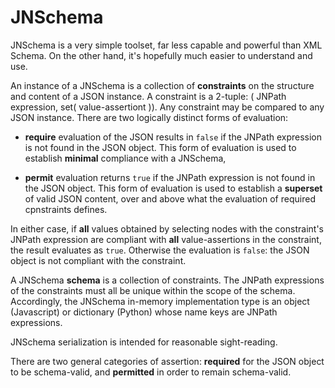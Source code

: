 # JNSchema

JNSchema is a very simple toolset, far less capable and powerful than XML Schema. On the other hand, it's hopefully much easier to understand and use.

An instance of a JNSchema is a collection of **constraints** on the structure and content of a JSON instance. A constraint is a 2-tuple: ( JNPath expression, set( value-assertiont )). Any constraint may be compared to any JSON instance. There are two logically distinct forms of evaluation:

  - **require** evaluation of the JSON results in `false` if the JNPath expression is not found in the JSON object. This form of evaluation is used to establish **minimal** compliance with a JNSchema,
  
  - **permit** evaluation returns `true` if the JNPath expression is not found in the JSON object. This form of evaluation is used to establish a **superset** of valid JSON content, over and above what the evaluation of required cpnstraints defines.
  
In either case, if **all** values obtained by selecting nodes with the constraint's JNPath expression are compliant with **all** value-assertions in the constraint, the result evaluates as `true`. Otherwise the evaluation is `false`: the JSON object is not compliant with the constraint.

A JNSchema **schema** is a collection of constraints. The JNPath expressions of the constraints must all be unique within the scope of the schema. Accordingly, the JNSchema in-memory implementation type is an object (Javascript) or dictionary (Python) whose name keys are JNPath expressions.

JNSchema serialization is intended for reasonable sight-reading.

There are two general categories of assertion: **required** for the JSON object to be schema-valid, and **permitted** in order to remain schema-valid.
